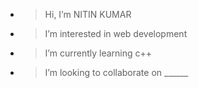 - > Hi, I’m NITIN KUMAR
- > I’m interested in web development 
- > I’m currently learning c++
- > I’m looking to collaborate on ______
  

<!---
NITIN01KUMA/NITIN01KUMA is a ✨ special ✨ repository because its `README.md` (this file) appears on your GitHub profile.
You can click the Preview link to take a look at your changes.
--->
